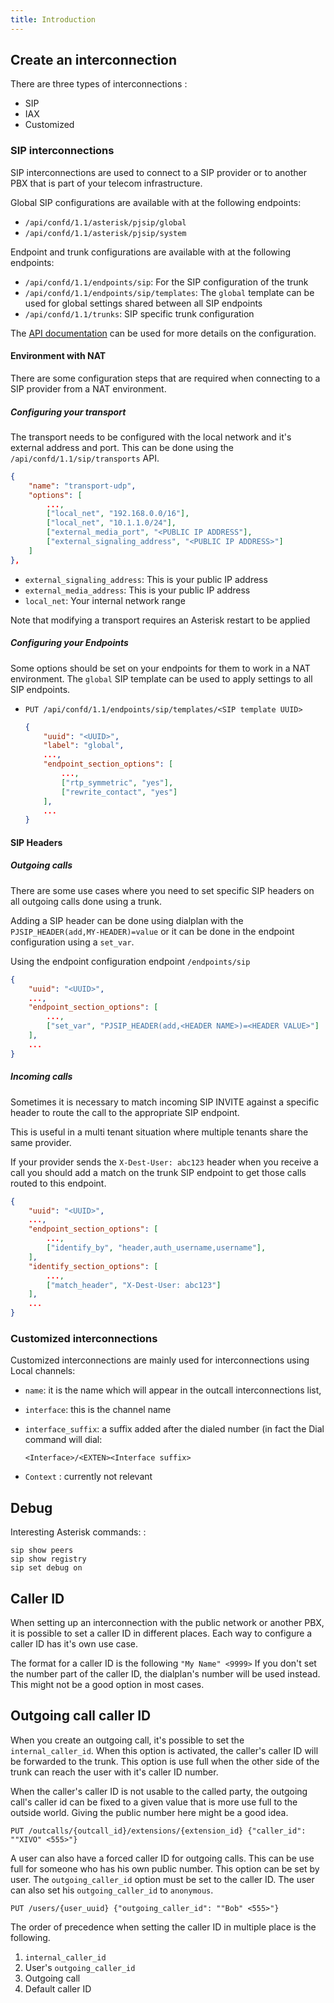```yaml
---
title: Introduction
---
```


## Create an interconnection

There are three types of interconnections :

- SIP
- IAX
- Customized

### SIP interconnections

SIP interconnections are used to connect to a SIP provider or to another PBX that is part of your
telecom infrastructure.

Global SIP configurations are available with at the following endpoints:

- `/api/confd/1.1/asterisk/pjsip/global`
- `/api/confd/1.1/asterisk/pjsip/system`

Endpoint and trunk configurations are available with at the following endpoints:

- `/api/confd/1.1/endpoints/sip`: For the SIP configuration of the trunk
- `/api/confd/1.1/endpoints/sip/templates`: The `global` template can be used for global settings
  shared between all SIP endpoints
- `/api/confd/1.1/trunks`: SIP specific trunk configuration

The [API documentation](/documentation/api/configuration.html) can be used for more details on the
configuration.

#### Environment with NAT

There are some configuration steps that are required when connecting to a SIP provider from a NAT
environment.

##### Configuring your transport

The transport needs to be configured with the local network and it's external address and port. This
can be done using the `/api/confd/1.1/sip/transports` API.

```json
{
    "name": "transport-udp",
    "options": [
        ...,
        ["local_net", "192.168.0.0/16"],
        ["local_net", "10.1.1.0/24"],
        ["external_media_port", "<PUBLIC IP ADDRESS"],
        ["external_signaling_address", "<PUBLIC IP ADDRESS>"]
    ]
},
```

- `external_signaling_address`: This is your public IP address
- `external_media_address`: This is your public IP address
- `local_net`: Your internal network range

Note that modifying a transport requires an Asterisk restart to be applied

##### Configuring your Endpoints

Some options should be set on your endpoints for them to work in a NAT environment. The `global` SIP
template can be used to apply settings to all SIP endpoints.

- `PUT /api/confd/1.1/endpoints/sip/templates/<SIP template UUID>`

  ```json
  {
      "uuid": "<UUID>",
      "label": "global",
      ...,
      "endpoint_section_options": [
          ...,
          ["rtp_symmetric", "yes"],
          ["rewrite_contact", "yes"]
      ],
      ...
  }
  ```

#### SIP Headers

##### Outgoing calls

There are some use cases where you need to set specific SIP headers on all outgoing calls done using
a trunk.

Adding a SIP header can be done using dialplan with the `PJSIP_HEADER(add,MY-HEADER)=value` or it
can be done in the endpoint configuration using a `set_var`.

Using the endpoint configuration endpoint `/endpoints/sip`

```json
{
    "uuid": "<UUID>",
    ...,
    "endpoint_section_options": [
        ...,
        ["set_var", "PJSIP_HEADER(add,<HEADER NAME>)=<HEADER VALUE>"]
    ],
    ...
}
```

##### Incoming calls

Sometimes it is necessary to match incoming SIP INVITE against a specific header to route the call
to the appropriate SIP endpoint.

This is useful in a multi tenant situation where multiple tenants share the same provider.

If your provider sends the `X-Dest-User: abc123` header when you receive a call you should add a
match on the trunk SIP endpoint to get those calls routed to this endpoint.

```json
{
    "uuid": "<UUID>",
    ...,
    "endpoint_section_options": [
        ...,
        ["identify_by", "header,auth_username,username"],
    ],
    "identify_section_options": [
        ...,
        ["match_header", "X-Dest-User: abc123"]
    ],
    ...
}
```

### Customized interconnections

Customized interconnections are mainly used for interconnections using Local channels:

- `name`: it is the name which will appear in the outcall interconnections list,
- `interface`: this is the channel name
- `interface_suffix`: a suffix added after the dialed number (in fact the Dial command will dial:

  ```ascii
  <Interface>/<EXTEN><Interface suffix>
  ```

- `Context` : currently not relevant

## Debug

Interesting Asterisk commands: :

```asterisk-cli
sip show peers
sip show registry
sip set debug on
```

## Caller ID

When setting up an interconnection with the public network or another PBX, it is possible to set a
caller ID in different places. Each way to configure a caller ID has it's own use case.

The format for a caller ID is the following `"My Name" <9999>` If you don't set the number part of
the caller ID, the dialplan's number will be used instead. This might not be a good option in most
cases.

## Outgoing call caller ID

When you create an outgoing call, it's possible to set the `internal_caller_id`. When this option is
activated, the caller's caller ID will be forwarded to the trunk. This option is use full when the
other side of the trunk can reach the user with it's caller ID number.

When the caller's caller ID is not usable to the called party, the outgoing call's caller id can be
fixed to a given value that is more use full to the outside world. Giving the public number here
might be a good idea.

`PUT /outcalls/{outcall_id}/extensions/{extension_id} {"caller_id": ""XIVO" <555>"}`

A user can also have a forced caller ID for outgoing calls. This can be use full for someone who has
his own public number. This option can be set by user. The `outgoing_caller_id` option must be set
to the caller ID. The user can also set his `outgoing_caller_id` to `anonymous`.

`PUT /users/{user_uuid} {"outgoing_caller_id": ""Bob" <555>"}`

The order of precedence when setting the caller ID in multiple place is the following.

1. `internal_caller_id`
2. User's `outgoing_caller_id`
3. Outgoing call
4. Default caller ID
